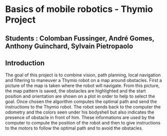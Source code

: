 # Basics of mobile robotics - Thymio Project
## Students : Colomban Fussinger, André Gomes, Anthony Guinchard, Sylvain Pietropaolo

## Introduction
The goal of this project is to combine vision, path planning, local navigation and filtering to maneuver a Thymio robot on a map around obstacles. First a picture of the map is taken where the robot will navigate. From this picture, the map pattern is saved, the obstacles are highlighted and the start position and orientation are shown on a plot in order to help to select the goal. Once chosen the algorithm computes the optimal path and send the instructions to the Thymio robot. The robot sends back to the computer the odometry and the colors seen under his bodyshell but also indicates the presence of obstacle in front of him. These informations are used by the computer to compute the position of the robot and then to give instructions to the motors to follow the optimal path and to avoid the obstacles.
